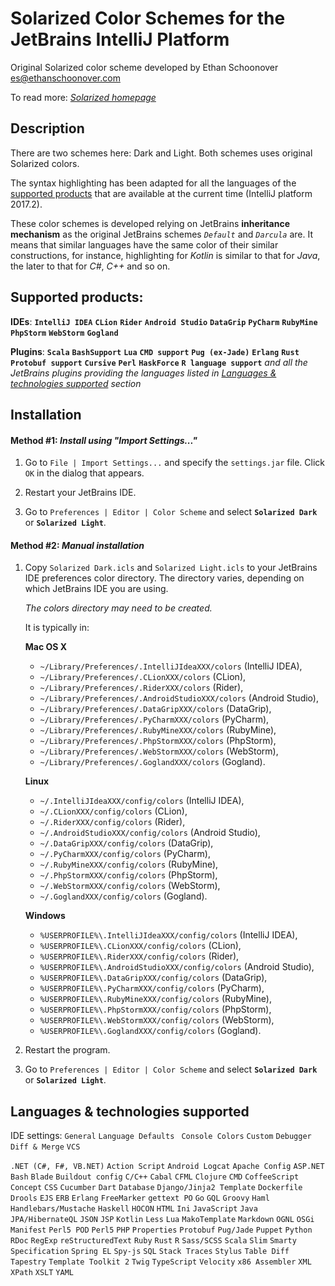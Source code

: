 Solarized Color Schemes for the JetBrains IntelliJ Platform
===============================================

Original Solarized color scheme developed by Ethan Schoonover <es@ethanschoonover.com> 
 
To read more: *[Solarized homepage](http://ethanschoonover.com/solarized)*

Description
------------

There are two schemes here: Dark and Light. Both schemes uses original Solarized colors.

The syntax highlighting has been adapted for all the languages of the [supported products](#sp_head)
 that are available at the current time (IntelliJ platform 2017.2).

These color schemes is developed relying on JetBrains **inheritance mechanism** as 
 the original JetBrains schemes *`Default`* and *`Darcula`* are. It means that similar languages
 have the same color of their similar constructions, for instance, highlighting
 for *Kotlin* is similar to that for *Java*, the later to that for *C#*, *C++* and so on.

<a name="sp_head"></a>Supported products: 
------------
**IDEs**:
**`IntelliJ IDEA`**
**`CLion`**
**`Rider`**
**`Android Studio`**
**`DataGrip`**
**`PyCharm`**
**`RubyMine`**
**`PhpStorm`**
**`WebStorm`**
**`Gogland`**

**Plugins**:
**`Scala`**
**`BashSupport`**
**`Lua`**
**`CMD support`**
**`Pug (ex-Jade)`**
**`Erlang`**
**`Rust`**
**`Protobuf support`**
**`Cursive`**
**`Perl`**
**`HaskForce`**
**`R language support`**
*and all the JetBrains plugins providing the languages listed in [Languages & technologies supported](#ls_head) section*

Installation
------------

#### Method #1: *Install using "Import Settings..."*

1. Go to `File | Import Settings...` and specify the `settings.jar` file.
    Click `OK` in the dialog that appears.

2. Restart your JetBrains IDE.

3. Go to `Preferences | Editor | Color Scheme` and select **`Solarized Dark`** or **`Solarized Light`**.

#### Method #2: *Manual installation*

1.  Copy `Solarized Dark.icls` and `Solarized Light.icls` to your JetBrains IDE preferences
     color directory. The directory varies, depending on which JetBrains IDE you are using.
    
    *The colors directory may need to be created.*
    
    It is typically in:
    
    **Mac OS X**
    * `~/Library/Preferences/.IntelliJIdeaXXX/colors` (IntelliJ IDEA),
    * `~/Library/Preferences/.CLionXXX/colors` (CLion),
    * `~/Library/Preferences/.RiderXXX/colors` (Rider),
    * `~/Library/Preferences/.AndroidStudioXXX/colors` (Android Studio),
    * `~/Library/Preferences/.DataGripXXX/colors` (DataGrip),
    * `~/Library/Preferences/.PyCharmXXX/colors` (PyCharm),
    * `~/Library/Preferences/.RubyMineXXX/colors` (RubyMine),
    * `~/Library/Preferences/.PhpStormXXX/colors` (PhpStorm),
    * `~/Library/Preferences/.WebStormXXX/colors` (WebStorm),
    * `~/Library/Preferences/.GoglandXXX/colors` (Gogland).
    
    **Linux**
    * `~/.IntelliJIdeaXXX/config/colors` (IntelliJ IDEA),
    * `~/.CLionXXX/config/colors` (CLion),
    * `~/.RiderXXX/config/colors` (Rider),
    * `~/.AndroidStudioXXX/config/colors` (Android Studio),
    * `~/.DataGripXXX/config/colors` (DataGrip),
    * `~/.PyCharmXXX/config/colors` (PyCharm),
    * `~/.RubyMineXXX/config/colors` (RubyMine),
    * `~/.PhpStormXXX/config/colors` (PhpStorm),
    * `~/.WebStormXXX/config/colors` (WebStorm),
    * `~/.GoglandXXX/config/colors` (Gogland).
    
    **Windows**
    * `%USERPROFILE%\.IntelliJIdeaXXX/config/colors` (IntelliJ IDEA),
    * `%USERPROFILE%\.CLionXXX/config/colors` (CLion),
    * `%USERPROFILE%\.RiderXXX/config/colors` (Rider),
    * `%USERPROFILE%\.AndroidStudioXXX/config/colors` (Android Studio),
    * `%USERPROFILE%\.DataGripXXX/config/colors` (DataGrip),
    * `%USERPROFILE%\.PyCharmXXX/config/colors` (PyCharm),
    * `%USERPROFILE%\.RubyMineXXX/config/colors` (RubyMine),
    * `%USERPROFILE%\.PhpStormXXX/config/colors` (PhpStorm),
    * `%USERPROFILE%\.WebStormXXX/config/colors` (WebStorm),
    * `%USERPROFILE%\.GoglandXXX/config/colors` (Gogland).
                       
2. Restart the program.
    
3. Go to `Preferences | Editor | Color Scheme` and select **`Solarized Dark`** or **`Solarized Light`**.

<a name="ls_head"></a>Languages & technologies supported
-----------

IDE settings:
`General`
`Language Defaults `
`Console Colors`
`Custom`
`Debugger`
`Diff & Merge`
`VCS`

`.NET (C#, F#, VB.NET)`
`Action Script`
`Android Logcat`
`Apache Config`
`ASP.NET`
`Bash`
`Blade`
`Buildout config`
`C/C++`
`Cabal`
`CFML`
`Clojure`
`CMD`
`CoffeeScript`
`Concept`
`CSS`
`Cucumber`
`Dart`
`Database`
`Django/Jinja2 Template`
`Dockerfile`
`Drools`
`EJS`
`ERB`
`Erlang`
`FreeMarker`
`gettext PO`
`Go`
`GQL`
`Groovy`
`Haml`
`Handlebars/Mustache`
`Haskell`
`HOCON`
`HTML`
`Ini`
`JavaScript`
`Java`
`JPA/HibernateQL`
`JSON`
`JSP`
`Kotlin`
`Less`
`Lua`
`MakoTemplate`
`Markdown`
`OGNL`
`OSGi Manifest`
`Perl5 POD`
`Perl5`
`PHP`
`Properties`
`Protobuf`
`Pug/Jade`
`Puppet`
`Python`
`RDoc`
`RegExp`
`reStructuredText`
`Ruby`
`Rust`
`R`
`Sass/SCSS`
`Scala`
`Slim`
`Smarty`
`Specification`
`Spring EL`
`Spy-js`
`SQL`
`Stack Traces`
`Stylus`
`Table Diff`
`Tapestry`
`Template Toolkit 2`
`Twig`
`TypeScript`
`Velocity`
`x86 Assembler`
`XML`
`XPath`
`XSLT`
`YAML`